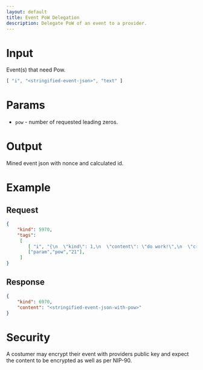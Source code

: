 ```yaml
---
layout: default
title: Event PoW Delegation
description: Delegate PoW of an event to a provider.
---
```


# Input

Event(s) that need Pow.

```js
[ "i", "<stringified-event-json>", "text" ]
```

# Params

* `pow` - number of requested leading zeros.

# Output

Mined event json with nonce and calculated id.

# Example

## Request

```json
{
    "kind": 5970,
    "tags":
     [
        [ "i", "{\n  \"kind\": 1,\n  \"content\": \"do work!\",\n  \"created_at\": 1735252123,\n  \"tags\": []\n}", "text"],
        ["param","pow","21"],
     ]
}
```

## Response

```json
{
    "kind": 6970,
    "content": "<stringified-event-json-with-pow>"
}
```

# Security

A costumer may encrypt their event with providers public key and expect the content to be encrypted as well as per NIP-90.
